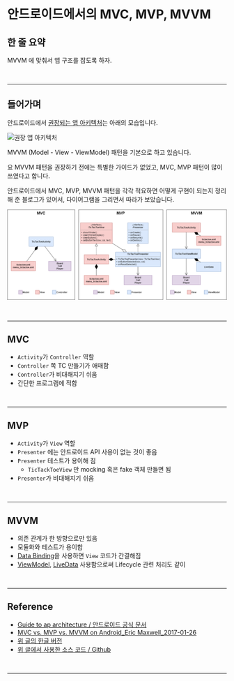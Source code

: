 # 안드로이드에서의 MVC, MVP, MVVM


## 한 줄 요약

MVVM 에 맞춰서 앱 구조를 잡도록 하자.

<br/>

---

## 들어가며

안드로이드에서 [권장되는 앱 아키텍처](https://developer.android.com/jetpack/guide#overview)는 아래의 모습입니다.

![권장 앱 아키텍처](https://developer.android.com/topic/libraries/architecture/images/final-architecture.png)

MVVM (Model - View - ViewModel) 패턴을 기본으로 하고 있습니다.

요 MVVM 패턴을 권장하기 전에는 특별한 가이드가 없었고, MVC, MVP 패턴이 많이 쓰였다고 합니다.

안드로이드에서 MVC, MVP, MVVM 패턴을 각각 적요하면 어떻게 구현이 되는지 정리해 준 블로그가 있어서, 다이어그램을 그리면서 따라가 보았습니다.

![android-app-architecture](/images/android/android-app-architecture.png)

<br/>

---

## MVC

- `Activity`가 `Controller` 역할
- `Controller` 쪽 TC 만들기가 애매함
- `Controller`가 비대해지기 쉬움
- 간단한 프로그램에 적합

<br/>

---

## MVP

- `Activity`가 `View` 역할
- `Presenter` 에는 안드로이드 API 사용이 없는 것이 좋음
- `Presenter` 테스트가 용이해 짐
  - `TicTackToeView` 만 mocking 혹은 fake 객체 만들면 됨
- `Presenter`가 비대해지기 쉬움

<br/>

---

## MVVM

- 의존 관계가 한 방향으로만 있음
- 모듈화와 테스트가 용이함
- [Data Binding](https://developer.android.com/topic/libraries/data-binding/index.html)을 사용하면 `View` 코드가 간결해짐
- [ViewModel](https://developer.android.com/topic/libraries/architecture/viewmodel), [LiveData](https://developer.android.com/topic/libraries/architecture/livedata) 사용함으로써 Lifecycle 관련 처리도 같이

<br/>

---

## Reference

- [Guide to ap architecture / 안드로이드 공식 문서](https://developer.android.com/jetpack/guide#overview)
- [MVC vs. MVP vs. MVVM on Android\_Eric Maxwell\_2017-01-26](https://academy.realm.io/posts/eric-maxwell-mvc-mvp-and-mvvm-on-android/)
- [위 글의 한글 버전](https://academy.realm.io/kr/posts/eric-maxwell-mvc-mvp-and-mvvm-on-android/)
- [위 글에서 사용한 소스 코드 / Github](https://github.com/ericmaxwell2003/ticTacToe)

<br/>

---

